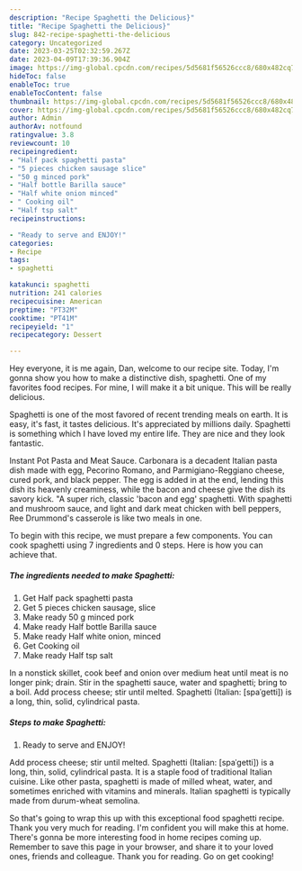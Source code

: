 ```yaml
---
description: "Recipe Spaghetti the Delicious}"
title: "Recipe Spaghetti the Delicious}"
slug: 842-recipe-spaghetti-the-delicious
category: Uncategorized
date: 2023-03-25T02:32:59.267Z
date: 2023-04-09T17:39:36.904Z
image: https://img-global.cpcdn.com/recipes/5d5681f56526ccc8/680x482cq70/spaghetti-recipe-main-photo.jpg
hideToc: false
enableToc: true
enableTocContent: false
thumbnail: https://img-global.cpcdn.com/recipes/5d5681f56526ccc8/680x482cq70/spaghetti-recipe-main-photo.jpg
cover: https://img-global.cpcdn.com/recipes/5d5681f56526ccc8/680x482cq70/spaghetti-recipe-main-photo.jpg
author: Admin
authorAv: notfound
ratingvalue: 3.8
reviewcount: 10
recipeingredient:
- "Half pack spaghetti pasta"
- "5 pieces chicken sausage slice"
- "50 g minced pork"
- "Half bottle Barilla sauce"
- "Half white onion minced"
- " Cooking oil"
- "Half tsp salt"
recipeinstructions:

- "Ready to serve and ENJOY!"
categories:
- Recipe
tags:
- spaghetti

katakunci: spaghetti 
nutrition: 241 calories
recipecuisine: American
preptime: "PT32M"
cooktime: "PT41M"
recipeyield: "1"
recipecategory: Dessert

---
```



Hey everyone, it is me again, Dan, welcome to our recipe site. Today, I'm gonna show you how to make a distinctive dish, spaghetti. One of my favorites food recipes. For mine, I will make it a bit unique. This will be really delicious.

Spaghetti is one of the most favored of recent trending meals on earth. It is easy, it's fast, it tastes delicious. It's appreciated by millions daily. Spaghetti is something which I have loved my entire life. They are nice and they look fantastic.

Instant Pot Pasta and Meat Sauce. Carbonara is a decadent Italian pasta dish made with egg, Pecorino Romano, and Parmigiano-Reggiano cheese, cured pork, and black pepper. The egg is added in at the end, lending this dish its heavenly creaminess, while the bacon and cheese give the dish its savory kick. &#34;A super rich, classic &#39;bacon and egg&#39; spaghetti. With spaghetti and mushroom sauce, and light and dark meat chicken with bell peppers, Ree Drummond&#39;s casserole is like two meals in one.


To begin with this recipe, we must prepare a few components. You can cook spaghetti using 7 ingredients and 0 steps. Here is how you can achieve that.

<!--inarticleads1-->

##### The ingredients needed to make Spaghetti:

1. Get Half pack spaghetti pasta
1. Get 5 pieces chicken sausage, slice
1. Make ready 50 g minced pork
1. Make ready Half bottle Barilla sauce
1. Make ready Half white onion, minced
1. Get  Cooking oil
1. Make ready Half tsp salt


In a nonstick skillet, cook beef and onion over medium heat until meat is no longer pink; drain. Stir in the spaghetti sauce, water and spaghetti; bring to a boil. Add process cheese; stir until melted. Spaghetti (Italian: [spaˈɡetti]) is a long, thin, solid, cylindrical pasta. 

<!--inarticleads2-->

##### Steps to make Spaghetti:


1. Ready to serve and ENJOY!

Add process cheese; stir until melted. Spaghetti (Italian: [spaˈɡetti]) is a long, thin, solid, cylindrical pasta. It is a staple food of traditional Italian cuisine. Like other pasta, spaghetti is made of milled wheat, water, and sometimes enriched with vitamins and minerals. Italian spaghetti is typically made from durum-wheat semolina. 

So that's going to wrap this up with this exceptional food spaghetti recipe. Thank you very much for reading. I'm confident you will make this at home. There's gonna be more interesting food in home recipes coming up. Remember to save this page in your browser, and share it to your loved ones, friends and colleague. Thank you for reading. Go on get cooking!
